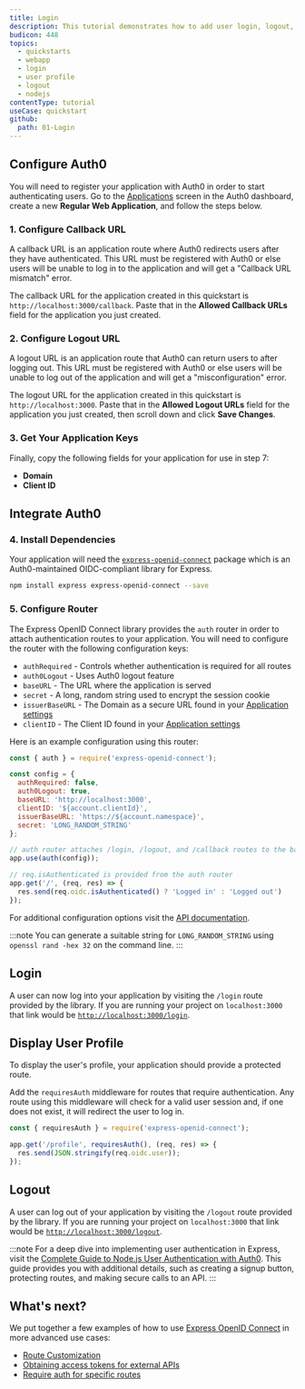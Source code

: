 ```yaml
---
title: Login
description: This tutorial demonstrates how to add user login, logout, and profile to a Node.js Express application.
budicon: 448
topics:
  - quickstarts
  - webapp
  - login
  - user profile
  - logout
  - nodejs
contentType: tutorial
useCase: quickstart
github:
  path: 01-Login
---
```

<!-- markdownlint-disable MD002 MD041 -->

## Configure Auth0

You will need to register your application with Auth0 in order to start authenticating users. Go to the <a href="${manage_url}/#/applications" target="_blank" rel="noreferrer">Applications</a> screen in the Auth0 dashboard, create a new **Regular Web Application**, and follow the steps below.

### 1. Configure Callback URL

A callback URL is an application route where Auth0 redirects users after they have authenticated. This URL must be registered with Auth0 or else users will be unable to log in to the application and will get a "Callback URL mismatch" error.

The callback URL for the application created in this quickstart is `http://localhost:3000/callback`. Paste that in the **Allowed Callback URLs** field for the application you just created.

### 2. Configure Logout URL

A logout URL is an application route that Auth0 can return users to after logging out. This URL must be registered with Auth0 or else users will be unable to log out of the application and will get a "misconfiguration" error.

The logout URL for the application created in this quickstart is `http://localhost:3000`. Paste that in the **Allowed Logout URLs** field for the application you just created, then scroll down and click **Save Changes**.

### 3. Get Your Application Keys

Finally, copy the following fields for your application for use in step 7:

* **Domain**
* **Client ID**

## Integrate Auth0
### 4. Install Dependencies
Your application will need the <a href="https://github.com/auth0/express-openid-connect" target="_blank" rel="noreferrer">`express-openid-connect`</a> package which is an Auth0-maintained OIDC-compliant library for Express.

```sh
npm install express express-openid-connect --save
```

### 5. Configure Router
The Express OpenID Connect library provides the `auth` router in order to attach authentication routes to your application. You will need to configure the router with the following configuration keys:

- `authRequired` - Controls whether authentication is required for all routes
- `auth0Logout` - Uses Auth0 logout feature
- `baseURL` - The URL where the application is served
- `secret` - A long, random string used to encrypt the session cookie
- `issuerBaseURL`  - The Domain as a secure URL found in your <a href="${manage_url}/#/applications/${account.clientId}/settings" target="_blank" rel="noreferrer">Application settings</a>
- `clientID` - The Client ID found in your <a href="${manage_url}/#/applications/${account.clientId}/settings" target="_blank" rel="noreferrer">Application settings</a>

Here is an example configuration using this router:

```js
const { auth } = require('express-openid-connect');

const config = {
  authRequired: false,
  auth0Logout: true,
  baseURL: 'http://localhost:3000',
  clientID: '${account.clientId}',
  issuerBaseURL: 'https://${account.namespace}',
  secret: 'LONG_RANDOM_STRING'
};

// auth router attaches /login, /logout, and /callback routes to the baseURL
app.use(auth(config));

// req.isAuthenticated is provided from the auth router
app.get('/', (req, res) => {
  res.send(req.oidc.isAuthenticated() ? 'Logged in' : 'Logged out')
});
```

For additional configuration options visit the <a href="https://auth0.github.io/express-openid-connect" target="_blank" rel="noreferrer">API documentation</a>.

:::note
You can generate a suitable string for `LONG_RANDOM_STRING` using `openssl rand -hex 32` on the command line.
:::

## Login
A user can now log into your application by visiting the `/login` route provided by the library. If you are running your project on `localhost:3000` that link would be <a href="http://localhost:3000/login" target="_blank" rel="noreferrer">`http://localhost:3000/login`</a>.

## Display User Profile
To display the user's profile, your application should provide a protected route.

Add the `requiresAuth` middleware for routes that require authentication.  Any route using this middleware will check for a valid user session and, if one does not exist, it will redirect the user to log in.

```js
const { requiresAuth } = require('express-openid-connect');

app.get('/profile', requiresAuth(), (req, res) => {
  res.send(JSON.stringify(req.oidc.user));
});
```

## Logout
A user can log out of your application by visiting the `/logout` route provided by the library. If you are running your project on `localhost:3000` that link would be <a href="http://localhost:3000/logout" target="_blank" rel="noreferrer">`http://localhost:3000/logout`</a>.

:::note
For a deep dive into implementing user authentication in Express, visit the <a href="https://auth0.com/blog/complete-guide-to-nodejs-express-user-authentication/" target="_blank" rel="noreferrer">Complete Guide to Node.js User Authentication with Auth0</a>. This guide provides you with additional details, such as creating a signup button, protecting routes, and making secure calls to an API. 
:::

## What's next?
We put together a few examples of how to use <a href="https://github.com/auth0/express-openid-connect" target="_blank" rel="noreferrer">Express OpenID Connect</a> in more advanced use cases:

* <a href="https://github.com/auth0/express-openid-connect/blob/master/EXAMPLES.md#3-route-customization" target="_blank" rel="noreferrer">Route Customization</a>
* <a href="https://github.com/auth0/express-openid-connect/blob/master/EXAMPLES.md#4-obtaining-access-tokens-to-call-external-apis" target="_blank" rel="noreferrer">Obtaining access tokens for external APIs</a>
* <a href="https://github.com/auth0/express-openid-connect/blob/master/EXAMPLES.md#2-require-authentication-for-specific-routes" target="_blank" rel="noreferrer">Require auth for specific routes</a>
